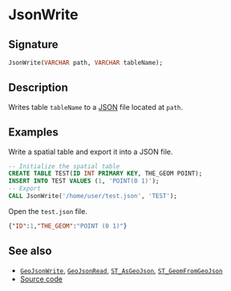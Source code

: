 # JsonWrite

## Signature

```sql
JsonWrite(VARCHAR path, VARCHAR tableName);
```

## Description

Writes table `tableName` to a [JSON][wiki] file located at `path`.

## Examples

Write a spatial table and export it into a JSON file.

```sql
-- Initialize the spatial table
CREATE TABLE TEST(ID INT PRIMARY KEY, THE_GEOM POINT);
INSERT INTO TEST VALUES (1, 'POINT(0 1)');
-- Export
CALL JsonWrite('/home/user/test.json', 'TEST');
```

Open the `test.json` file.

```json
{"ID":1,"THE_GEOM":"POINT (0 1)"}
```

## See also

* [`GeoJsonWrite`](../GeoJsonWrite), [`GeoJsonRead`](../GeoJsonRead), [`ST_AsGeoJson`](../ST_AsGeoJson), [`ST_GeomFromGeoJson`](../ST_GeomFromGeoJson)
* <a href="https://github.com/orbisgis/h2gis/blob/master/h2gis-functions/src/main/java/org/h2gis/functions/io/json/JsonWrite.java" target="_blank">Source code</a>

[wiki]: https://fr.wikipedia.org/wiki/JavaScript_Object_Notation
